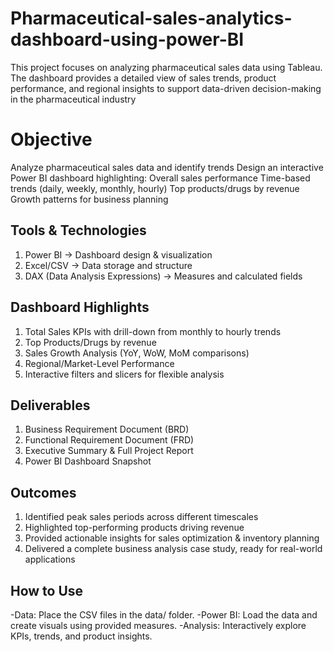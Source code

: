 # Pharmaceutical-sales-analytics-dashboard-using-power-BI
This project focuses on analyzing pharmaceutical sales data using Tableau. The dashboard provides a detailed view of sales trends, product performance, and regional insights to support data-driven decision-making in the pharmaceutical industry

# Objective
Analyze pharmaceutical sales data and identify trends
Design an interactive Power BI dashboard highlighting:
 Overall sales performance
 Time-based trends (daily, weekly, monthly, hourly)
 Top products/drugs by revenue
 Growth patterns for business planning
 
## Tools & Technologies
1. Power BI → Dashboard design & visualization
2. Excel/CSV → Data storage and structure
3. DAX (Data Analysis Expressions) → Measures and calculated fields



## Dashboard Highlights
1. Total Sales KPIs with drill-down from monthly to hourly trends
2. Top Products/Drugs by revenue
3. Sales Growth Analysis (YoY, WoW, MoM comparisons)
4. Regional/Market-Level Performance
5. Interactive filters and slicers for flexible analysis

## Deliverables
1. Business Requirement Document (BRD)
2. Functional Requirement Document (FRD)
3. Executive Summary & Full Project Report
4. Power BI Dashboard Snapshot

## Outcomes
1. Identified peak sales periods across different timescales
2. Highlighted top-performing products driving revenue
3. Provided actionable insights for sales optimization & inventory planning
4. Delivered a complete business analysis case study, ready for real-world applications
## How to Use
-Data: Place the CSV files in the data/ folder.
-Power BI: Load the data and create visuals using provided measures.
-Analysis: Interactively explore KPIs, trends, and product insights.
